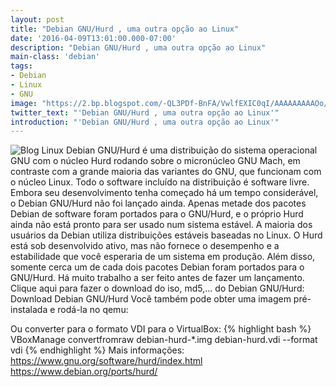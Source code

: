 ```yaml
---
layout: post
title: "Debian GNU/Hurd , uma outra opção ao Linux"
date: '2016-04-09T13:01:00.000-07:00'
description: "Debian GNU/Hurd , uma outra opção ao Linux"
main-class: 'debian'
tags:
- Debian
- Linux
- GNU
image: "https://2.bp.blogspot.com/-QL3PDf-BnFA/VwlfEXIC0qI/AAAAAAAAAOo/VfdipMq-CiwlMDwPhbEn2ZvBxlT9ILtJA/s72-c/Debian%2BGNU-Hurd%2B%252C%2Buma%2Boutra%2Bop%25C3%25A7%25C3%25A3o%2Bao%2BLinux%2B-%2BTerminal%2BRoot.jpg"
twitter_text: "'Debian GNU/Hurd , uma outra opção ao Linux'"
introduction: "'Debian GNU/Hurd , uma outra opção ao Linux'"
---
```

![Blog Linux](https://2.bp.blogspot.com/-QL3PDf-BnFA/VwlfEXIC0qI/AAAAAAAAAOo/VfdipMq-CiwlMDwPhbEn2ZvBxlT9ILtJA/s640/Debian%2BGNU-Hurd%2B%252C%2Buma%2Boutra%2Bop%25C3%25A7%25C3%25A3o%2Bao%2BLinux%2B-%2BTerminal%2BRoot.jpg "Blog Linux")
Debian GNU/Hurd é uma distribuição do sistema operacional GNU com o núcleo Hurd rodando sobre o micronúcleo GNU Mach, em contraste com a grande maioria das variantes do GNU, que funcionam com o núcleo Linux. Todo o software incluído na distribuição é software livre.
Embora seu desenvolvimento tenha começado há um tempo considerável, o Debian GNU/Hurd não foi lançado ainda. Apenas metade dos pacotes Debian de software foram portados para o GNU/Hurd, e o próprio Hurd ainda não está pronto para ser usado num sistema estável. A maioria dos usuários da Debian utiliza distribuições estáveis baseadas no Linux.
O Hurd está sob desenvolvido ativo, mas não fornece o desempenho e a estabilidade que você esperaria de um sistema em produção. Além disso, somente cerca um de cada dois pacotes Debian foram portados para o GNU/Hurd. Há muito trabalho a ser feito antes de fazer um lançamento.
Clique aqui para fazer o download do iso, md5,... do Debian GNU/Hurd:
Download Debian GNU/Hurd 
Você também pode obter uma imagem pré-instalada e rodá-la no qemu:
 
Ou converter para o formato VDI para o VirtualBox:
{% highlight bash %}
VBoxManage convertfromraw debian-hurd-*.img debian-hurd.vdi --format vdi
{% endhighlight %} 
Mais informações:
https://www.gnu.org/software/hurd/index.html
https://www.debian.org/ports/hurd/
